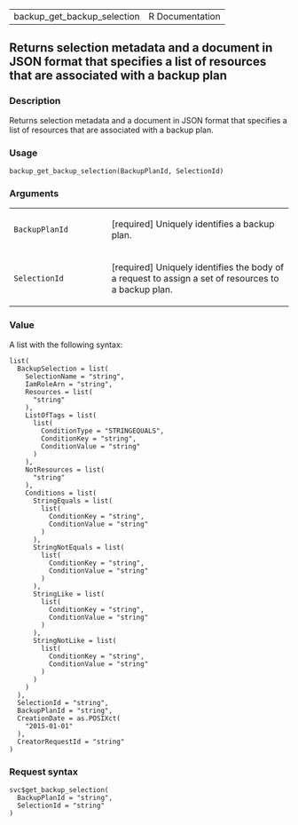 <table style="width: 100%;">
<tbody>
<tr class="odd">
<td>backup_get_backup_selection</td>
<td style="text-align: right;">R Documentation</td>
</tr>
</tbody>
</table>

## Returns selection metadata and a document in JSON format that specifies a list of resources that are associated with a backup plan

### Description

Returns selection metadata and a document in JSON format that specifies
a list of resources that are associated with a backup plan.

### Usage

    backup_get_backup_selection(BackupPlanId, SelectionId)

### Arguments

<table>
<colgroup>
<col style="width: 35%" />
<col style="width: 65%" />
</colgroup>
<tbody>
<tr class="odd">
<td><code
id="backup_get_backup_selection_:_BackupPlanId">BackupPlanId</code></td>
<td><p>[required] Uniquely identifies a backup plan.</p></td>
</tr>
<tr class="even">
<td><code
id="backup_get_backup_selection_:_SelectionId">SelectionId</code></td>
<td><p>[required] Uniquely identifies the body of a request to assign a
set of resources to a backup plan.</p></td>
</tr>
</tbody>
</table>

### Value

A list with the following syntax:

    list(
      BackupSelection = list(
        SelectionName = "string",
        IamRoleArn = "string",
        Resources = list(
          "string"
        ),
        ListOfTags = list(
          list(
            ConditionType = "STRINGEQUALS",
            ConditionKey = "string",
            ConditionValue = "string"
          )
        ),
        NotResources = list(
          "string"
        ),
        Conditions = list(
          StringEquals = list(
            list(
              ConditionKey = "string",
              ConditionValue = "string"
            )
          ),
          StringNotEquals = list(
            list(
              ConditionKey = "string",
              ConditionValue = "string"
            )
          ),
          StringLike = list(
            list(
              ConditionKey = "string",
              ConditionValue = "string"
            )
          ),
          StringNotLike = list(
            list(
              ConditionKey = "string",
              ConditionValue = "string"
            )
          )
        )
      ),
      SelectionId = "string",
      BackupPlanId = "string",
      CreationDate = as.POSIXct(
        "2015-01-01"
      ),
      CreatorRequestId = "string"
    )

### Request syntax

    svc$get_backup_selection(
      BackupPlanId = "string",
      SelectionId = "string"
    )
